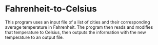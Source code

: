 # Fahrenheit-to-Celsius
This program uses an input file of a list of cities and their corresponding average temperature in Fahrenheit. The program then reads and modifies that temperature to Celsius, then outputs the information with the new temperature to an output file.
